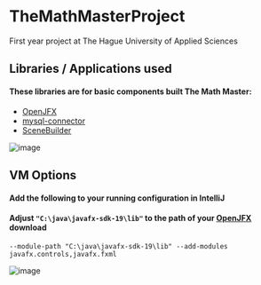 # TheMathMasterProject
First year project at The Hague University of Applied Sciences


## Libraries / Applications used

#### These libraries are for basic components built The Math Master:
* [OpenJFX](https://download2.gluonhq.com/openjfx/19/openjfx-19_windows-x64_bin-sdk.zip)
* [mysql-connector](https://cdn.mysql.com//Downloads/Connector-J/mysql-connector-j-8.0.31.zip)
* [SceneBuilder](https://download2.gluonhq.com/scenebuilder/19.0.0/install/win/SceneBuilder-19.0.0.msi)


![image](https://user-images.githubusercontent.com/109423050/202330172-2f661707-13a7-4368-81e8-4997eb03af84.png)


## VM Options

#### Add the following to your running configuration in IntelliJ
#### Adjust `"C:\java\javafx-sdk-19\lib"` to the path of your  [OpenJFX](https://download2.gluonhq.com/openjfx/19/openjfx-19_windows-x64_bin-sdk.zip) download

`--module-path "C:\java\javafx-sdk-19\lib" --add-modules javafx.controls,javafx.fxml`

![image](https://user-images.githubusercontent.com/109423050/202330087-bb537578-ab86-4747-b313-a6997442bb86.png)




